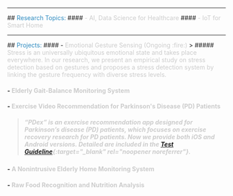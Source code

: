 <hr>
## <a id="rt"></a><span style="color: #2E8BC0;">Research Topics: </span>
#### <span style="color: #cccccc;"> - AI, Data Science for Healthcare </span>
#### <span style="color: #cccccc;"> - IoT for Smart Home </span>

<hr>
## <a id="pro"></a><span style="color: #2E8BC0;">Projects: </span>
#### - <span style="color: #cccccc;"> Emotional Gesture Sensing (Ongoing :fire:)</span>
> ##### <span style="color: #cccccc;"> Stress is an universally ubiquitous emotional state and takes place everywhere. In our research, we present an empirical study on stress detection based on   gestures and proposes a stress detection system by linking the gesture frequency with diverse stress levels.</span>

#### - <span style="color: #cccccc;">Elderly Gait-Balance Monitoring System</span>
#### - <span style="color: #cccccc;">Exercise Video Recommendation for Parkinson's Disease (PD) Patients</span>
> ##### <span style="color: #cccccc;"> “PDex” is an exercise recommendation app designed for Parkinson’s disease (PD) patients, which focuses on exercise recovery research for PD patients. Now we provide both iOS and Android versions. Detailed are included in the [Test Guideline](https://docs.google.com/document/d/1bH4FAOvC6DQZ_qSEte93dAJAth4aztxp0S3UrtxEbtA/edit){:target="_blank" rel="noopener noreferrer"}.</span> 

#### - <span style="color: #cccccc;">A Nonintrusive Elderly Home Monitoring System</span>
#### - <span style="color: #cccccc;">Raw Food Recognition and Nutrition Analysis</span>
